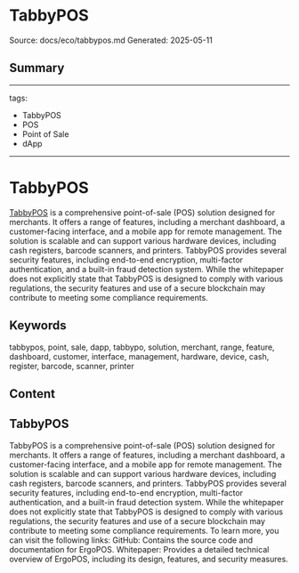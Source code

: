 # TabbyPOS
Source: docs/eco/tabbypos.md
Generated: 2025-05-11

## Summary
---
tags:
  - TabbyPOS
  - POS
  - Point of Sale
  - dApp
---

# TabbyPOS

[TabbyPOS](https://tabbylab.io) is a comprehensive point-of-sale (POS) solution designed for merchants. It offers a range of features, including a merchant dashboard, a customer-facing interface, and a mobile app for remote management. The solution is scalable and can support various hardware devices, including cash registers, barcode scanners, and printers. TabbyPOS provides several security features, including end-to-end encryption, multi-factor authentication, and a built-in fraud detection system. While the whitepaper does not explicitly state that TabbyPOS is designed to comply with various regulations, the security features and use of a secure blockchain may contribute to meeting some compliance requirements.

## Keywords
tabbypos, point, sale, dapp, tabbypo, solution, merchant, range, feature, dashboard, customer, interface, management, hardware, device, cash, register, barcode, scanner, printer

## Content
## TabbyPOS
TabbyPOS is a comprehensive point-of-sale (POS) solution designed for merchants. It offers a range of features, including a merchant dashboard, a customer-facing interface, and a mobile app for remote management. The solution is scalable and can support various hardware devices, including cash registers, barcode scanners, and printers. TabbyPOS provides several security features, including end-to-end encryption, multi-factor authentication, and a built-in fraud detection system. While the whitepaper does not explicitly state that TabbyPOS is designed to comply with various regulations, the security features and use of a secure blockchain may contribute to meeting some compliance requirements.
To learn more, you can visit the following links:
GitHub: Contains the source code and documentation for ErgoPOS.
Whitepaper: Provides a detailed technical overview of ErgoPOS, including its design, features, and security measures.
